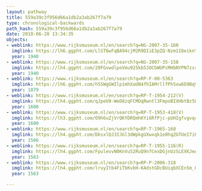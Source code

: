 ```yaml
---
layout: pathway
title: 559a39c3f956d66a1db2a3ab267f7a79
type: chronological-backwards
path_hash: 559a39c3f956d66a1db2a3ab267f7a79
date: 2018-06-20 13:34:35
objects:
- weblink: https://www.rijksmuseum.nl/en/search?q=NG-2007-35-160
  imglink: https://lh6.ggpht.com/LlST6wFqBA94cjM2R9DIiE3pZQ-Nzm1I8eiknYbaStvjm1z-IeHeAa5f9F4aga7p8kfdAAvCTUZCDpPltZwdP5klYQ=s200
  year: 1940
- weblink: https://www.rijksmuseum.nl/en/search?q=NG-2007-35-158
  imglink: https://lh4.ggpht.com/20FGvwdlpoVmu925kb5JOCbWUPcMHbNYPN7zssgT5A9cLgLxceIb4t0f-41Oguq0PCLKvd92rzJ5CgoL-vq_8gLKyQ=s200
  year: 1940
- weblink: https://www.rijksmuseum.nl/en/search?q=RP-F-00-5363
  imglink: https://lh6.ggpht.com/h5SWgGWIlp1mhXaUN4fhIAMrllfPh5xw6D9BqVASicu0tgvft_w_xFULJhce6FzsN_KpwKlyLFwoHuBCH3wmRVI0HRg=s200
  year: 1879
- weblink: https://www.rijksmuseum.nl/en/search?q=RP-T-1954-212(V)
  imglink: https://lh4.ggpht.com/qJpeU9-WeD8zqFCMOqRwntl3FmpoBIXHbtBz5L7eSV3sMrnOneLpQBS1ywCQuwpdD4TTwH0ACDSI_pBJ2o_tJHcazoCp=s200
  year: 1600
- weblink: https://www.rijksmuseum.nl/en/search?q=RP-T-1953-418(V)
  imglink: https://lh3.ggpht.com/O9h6uZjVrQKYDRQmhKYi6RfPjc-pUHIgfvgvqc9LnivHRVuS3fxRcK2fNyw9DqCe3E49Ky4hnpzq6Za-Rsyf9hXkALo=s200
  year: 1600
- weblink: https://www.rijksmuseum.nl/en/search?q=RP-T-1965-168
  imglink: https://lh4.ggpht.com/DksxlQJ3IJGl3dWpkgUXwxqk1e0hqZGTUeI7iRuZuO3wPgnlJcMAompMJH1nrRUUx8pOsPvq4kOTLk7VvaOYuY3II1Y=s200
  year: 1566
- weblink: https://www.rijksmuseum.nl/en/search?q=RP-T-1955-116(R)
  imglink: https://lh4.ggpht.com/FpulevvN0KnVu52RuQ9nfCexDGjnUzSLEXKJeARqRZRl3SQterS1CCsFfvBzd80cs0p2TRUrA2YRMHHbFkD0ihPR_Q=s200
  year: 1563
- weblink: https://www.rijksmuseum.nl/en/search?q=RP-P-2006-318
  imglink: https://lh4.ggpht.com/lruyItb4FiTbKvbH-KAdstGDcBUiqbXCEn5m_0eQLbxYglPI2Ox2njo2fbEj9Gk7X3zSq8zFj-f4fgP4ntBIYIZt6eQ=s200
  year: 1563

---
```

